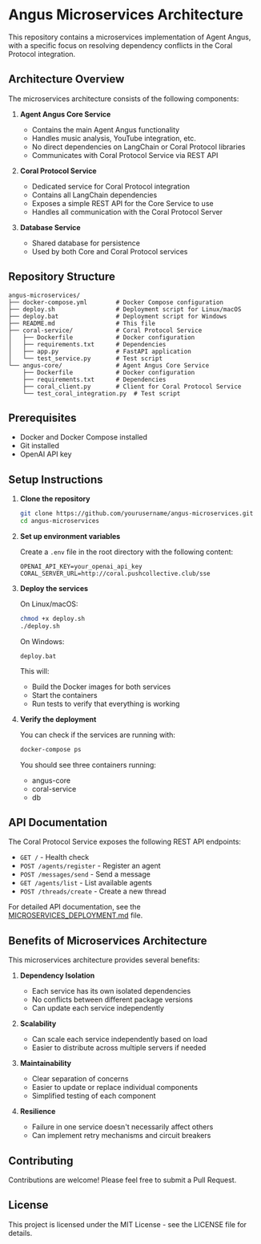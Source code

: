 # Angus Microservices Architecture

This repository contains a microservices implementation of Agent Angus, with a specific focus on resolving dependency conflicts in the Coral Protocol integration.

## Architecture Overview

The microservices architecture consists of the following components:

1. **Agent Angus Core Service**
   - Contains the main Agent Angus functionality
   - Handles music analysis, YouTube integration, etc.
   - No direct dependencies on LangChain or Coral Protocol libraries
   - Communicates with Coral Protocol Service via REST API

2. **Coral Protocol Service**
   - Dedicated service for Coral Protocol integration
   - Contains all LangChain dependencies
   - Exposes a simple REST API for the Core Service to use
   - Handles all communication with the Coral Protocol Server

3. **Database Service**
   - Shared database for persistence
   - Used by both Core and Coral Protocol services

## Repository Structure

```
angus-microservices/
├── docker-compose.yml        # Docker Compose configuration
├── deploy.sh                 # Deployment script for Linux/macOS
├── deploy.bat                # Deployment script for Windows
├── README.md                 # This file
├── coral-service/            # Coral Protocol Service
│   ├── Dockerfile            # Docker configuration
│   ├── requirements.txt      # Dependencies
│   ├── app.py                # FastAPI application
│   └── test_service.py       # Test script
└── angus-core/               # Agent Angus Core Service
    ├── Dockerfile            # Docker configuration
    ├── requirements.txt      # Dependencies
    ├── coral_client.py       # Client for Coral Protocol Service
    └── test_coral_integration.py  # Test script
```

## Prerequisites

- Docker and Docker Compose installed
- Git installed
- OpenAI API key

## Setup Instructions

1. **Clone the repository**

   ```bash
   git clone https://github.com/yourusername/angus-microservices.git
   cd angus-microservices
   ```

2. **Set up environment variables**

   Create a `.env` file in the root directory with the following content:

   ```
   OPENAI_API_KEY=your_openai_api_key
   CORAL_SERVER_URL=http://coral.pushcollective.club/sse
   ```

3. **Deploy the services**

   On Linux/macOS:
   ```bash
   chmod +x deploy.sh
   ./deploy.sh
   ```

   On Windows:
   ```
   deploy.bat
   ```

   This will:
   - Build the Docker images for both services
   - Start the containers
   - Run tests to verify that everything is working

4. **Verify the deployment**

   You can check if the services are running with:

   ```bash
   docker-compose ps
   ```

   You should see three containers running:
   - angus-core
   - coral-service
   - db

## API Documentation

The Coral Protocol Service exposes the following REST API endpoints:

- `GET /` - Health check
- `POST /agents/register` - Register an agent
- `POST /messages/send` - Send a message
- `GET /agents/list` - List available agents
- `POST /threads/create` - Create a new thread

For detailed API documentation, see the [MICROSERVICES_DEPLOYMENT.md](MICROSERVICES_DEPLOYMENT.md) file.

## Benefits of Microservices Architecture

This microservices architecture provides several benefits:

1. **Dependency Isolation**
   - Each service has its own isolated dependencies
   - No conflicts between different package versions
   - Can update each service independently

2. **Scalability**
   - Can scale each service independently based on load
   - Easier to distribute across multiple servers if needed

3. **Maintainability**
   - Clear separation of concerns
   - Easier to update or replace individual components
   - Simplified testing of each component

4. **Resilience**
   - Failure in one service doesn't necessarily affect others
   - Can implement retry mechanisms and circuit breakers

## Contributing

Contributions are welcome! Please feel free to submit a Pull Request.

## License

This project is licensed under the MIT License - see the LICENSE file for details.
